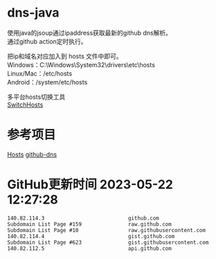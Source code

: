 # dns-java

使用java的jsoup通过ipaddress获取最新的github dns解析。  
通过github action定时执行。

把ip和域名对应加入到 hosts 文件中即可。  
Windows：C:\Windows\System32\drivers\etc\hosts  
Linux/Mac：/etc/hosts  
Android：/system/etc/hosts  

多平台hosts切换工具  
[SwitchHosts](https://github.com/oldj/SwitchHosts)

# 参考项目

[Hosts](https://github.com/JohyC/Hosts)
[github-dns](https://gitee.com/AutismSuperman/github-dns)

# GitHub更新时间 2023-05-22 12:27:28
```
140.82.114.3                           github.com
Subdomain List Page #159               raw.github.com
Subdomain List Page #10                raw.githubusercontent.com
140.82.114.4                           gist.github.com
Subdomain List Page #623               gist.githubusercontent.com
140.82.112.5                           api.github.com
```